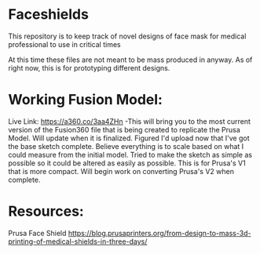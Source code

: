 # Faceshields
This repository is to keep track of novel designs of face mask for medical professional to use in critical times

At this time these files are not meant to be mass produced in anyway. As of right now, this is for prototyping different designs.



# Working Fusion Model:
Live Link: https://a360.co/3aa4ZHn
    -This will bring you to the most current version of the Fusion360 file that is being created to replicate the Prusa Model. Will update when it is finalized. Figured I'd upload now that I've got the base sketch complete. Believe everything is to scale based on what I could measure from the initial model. Tried to make the sketch as simple as possible so it could be altered as easily as possible. This is for Prusa's V1 that is more compact. Will begin work on converting Prusa's V2 when complete.

# Resources:
Prusa Face Shield
https://blog.prusaprinters.org/from-design-to-mass-3d-printing-of-medical-shields-in-three-days/
